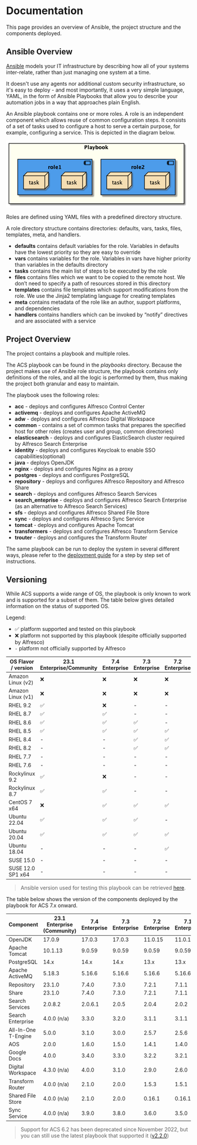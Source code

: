 # Documentation

This page provides an overview of Ansible, the project structure and the components deployed.

## Ansible Overview

[Ansible](https://www.ansible.com/overview/how-ansible-works) models your IT infrastructure by describing how all of your systems inter-relate, rather than just managing one system at a time.

It doesn't use any agents nor additional custom security infrastructure, so it's easy to deploy - and most importantly, it uses a very simple language, YAML, in the form of Ansible Playbooks that allow you to describe your automation jobs in a way that approaches plain English.

An Ansible playbook contains one or more roles. A role is an independent component which allows reuse of common configuration steps. It consists of a set of tasks used to configure a host to serve a certain purpose, for example, configuring a service. This is depicted in the diagram below.

![Playbook Overview](./resources/playbook-overview.png)

Roles are defined using YAML files with a predefined directory structure.

A role directory structure contains directories: defaults, vars, tasks, files, templates, meta, and handlers.

* **defaults** contains default variables for the role. Variables in defaults have the lowest priority so they are easy to override
* **vars** contains variables for the role. Variables in vars have higher priority than variables in the defaults directory
* **tasks** contains the main list of steps to be executed by the role
* **files** contains files which we want to be copied to the remote host. We don’t need to specify a path of resources stored in this directory
* **templates** contains file templates which support modifications from the role. We use the Jinja2 templating language for creating templates
* **meta** contains metadata of the role like an author, support platforms, and dependencies
* **handlers** contains handlers which can be invoked by “notify” directives and are associated with a service

## Project Overview

The project contains a playbook and multiple roles.

The ACS playbook can be found in the _playbooks_ directory. Because the project makes use of Ansible role structure, the playbook contains only definitions of the roles, and all the logic is performed by them, thus making the project both granular and easy to maintain.

The playbook uses the following roles:

* **acc** - deploys and configures Alfresco Control Center
* **activemq** - deploys and configures Apache ActiveMQ
* **adw** - deploys and configures Alfresco Digital Workspace
* **common** - contains a set of common tasks that prepares the specified host
  for other roles (creates user and group, common directories)
* **elasticsearch** - deploys and configures ElasticSearch cluster required by
  Alfresco Search Enterprise
* **identity** - deploys and configures Keycloak to enable SSO
  capabilities(optional)
* **java** - deploys OpenJDK
* **nginx** - deploys and configures Nginx as a proxy
* **postgres** - deploys and configures PostgreSQL
* **repository** - deploys and configures Alfresco Repository and Alfresco Share
* **search** - deploys and configures Alfresco Search Services
* **search_enteprise** - deploys and configures Alfresco Search Enterprise (as
  an alternative to Alfresco Search Services)
* **sfs** - deploys and configures Alfresco Shared File Store
* **sync** - deploys and configures Alfresco Sync Service
* **tomcat** - deploys and configures Apache Tomcat
* **transformers** - deploys and configures Alfresco Transform Service
* **trouter** - deploys and configures the Transform Router

The same playbook can be run to deploy the system in several different ways,
please refer to the [deployment guide](./deployment-guide.md) for a step by step
set of instructions.

## Versioning

While ACS supports a wide range of OS, the playbook is only known to work and is
supported for a subset of them. The table below gives detailed information on
the status of supported OS.

Legend:

* :white_check_mark: platform supported and tested on this playbook
* :x: platform not supported by this playbook (despite officially supported by Alfresco)
* `-` platform not officially supported by Alfresco

| OS Flavor / version | 23.1 Enterprise/Community | 7.4 Enterprise          | 7.3 Enterprise     | 7.2 Enterprise     | 7.1 Enterprise     | 7.0 Enterprise     |
|---------------------|---------------------------|-------------------------|--------------------|--------------------|--------------------|--------------------|
| Amazon Linux (v2)   | :x:                       | :x:                     | :x:                | :x:                | :x:                | :x:                |
| Amazon Linux (v1)   | :x:                       | :x:                     | :x:                | :x:                | :x:                | :x:                |
| RHEL 9.2            | :white_check_mark:        | :x:                     | -                  | -                  | -                  | -                  |
| RHEL 8.7            | :white_check_mark:        | :white_check_mark:      | -                  | -                  | -                  | -                  |
| RHEL 8.6            | :white_check_mark:        | :white_check_mark:      | :white_check_mark: | -                  | -                  | -                  |
| RHEL 8.5            | :white_check_mark:        | :white_check_mark:      | :white_check_mark: | :white_check_mark: | -                  | -                  |
| RHEL 8.4            | -                         | -                       | :white_check_mark: | :white_check_mark: | :white_check_mark: | :white_check_mark: |
| RHEL 8.2            | -                         | -                       | :white_check_mark: | :white_check_mark: | :white_check_mark: | :white_check_mark: |
| RHEL 7.7            | -                         | -                       | -                  | -                  | :white_check_mark: | :white_check_mark: |
| RHEL 7.6            | -                         | -                       | -                  | -                  | :white_check_mark: | :white_check_mark: |
| Rockylinux 9.2      | :white_check_mark:        | :x:                     | -                  | -                  | -                  | -                  |
| Rockylinux 8.7      | :white_check_mark:        | :white_check_mark:      | -                  | -                  | -                  | -                  |
| CentOS 7 x64        | :x:                       | :white_check_mark:      | :white_check_mark: | :white_check_mark: | :white_check_mark: | :white_check_mark: |
| Ubuntu 22.04        | :white_check_mark:        | :white_check_mark:      | :white_check_mark: | -                  | -                  | -                  |
| Ubuntu 20.04        | :white_check_mark:        | :white_check_mark:      | :white_check_mark: | :white_check_mark: | :white_check_mark: | :white_check_mark: |
| Ubuntu 18.04        | -                         | -                       | -                  | :white_check_mark: | :white_check_mark: | :white_check_mark: |
| SUSE 15.0           | -                         | -                       | -                  | -                  | -                  | :x:                |
| SUSE 12.0 SP1 x64   | -                         | -                       | -                  | -                  | -                  | :x:                |

> Ansible version used for testing this playbook can be retrieved [here](https://github.com/Alfresco/alfresco-ansible-deployment/blob/master/Pipfile#L7).

The table below shows the version of the components deployed by the playbook for ACS 7.x onward.

| Component           | 23.1 Enterprise (Community) | 7.4 Enterprise | 7.3 Enterprise | 7.2 Enterprise | 7.1 Enterprise | 7.0 Enterprise |
|---------------------|-----------------------------|----------------|----------------|----------------|----------------|----------------|
| OpenJDK             | 17.0.9                      | 17.0.3         | 17.0.3         | 11.0.15        | 11.0.15        | 11.0.15        |
| Apache Tomcat       | 10.1.13                     | 9.0.59         | 9.0.59         | 9.0.59         | 9.0.59         | 8.5.76         |
| PostgreSQL          | 14.x                        | 14.x           | 14.x           | 13.x           | 13.x           | 13.x           |
| Apache ActiveMQ     | 5.18.3                      | 5.16.6         | 5.16.6         | 5.16.6         | 5.16.6         | 5.16.6         |
| Repository          | 23.1.0                      | 7.4.0          | 7.3.0          | 7.2.1          | 7.1.1          | 7.0.1.4        |
| Share               | 23.1.0                      | 7.4.0          | 7.3.0          | 7.2.1          | 7.1.1          | 7.0.1.4        |
| Search Services     | 2.0.8.2                     | 2.0.6.1        | 2.0.5          | 2.0.4          | 2.0.2          | 2.0.1.1        |
| Search Enterprise   | 4.0.0 (n/a)                 | 3.3.0          | 3.2.0          | 3.1.1          | 3.1.1          | -              |
| All-In-One T-Engine | 5.0.0                       | 3.1.0          | 3.0.0          | 2.5.7          | 2.5.6          | 2.3.10         |
| AOS                 | 2.0.0                       | 1.6.0          | 1.5.0          | 1.4.1          | 1.4.0          | 1.4.0          |
| Google Docs         | 4.0.0                       | 3.4.0          | 3.3.0          | 3.2.2          | 3.2.1          | 3.2.1          |
| Digital Workspace   | 4.3.0 (n/a)                 | 4.0.0          | 3.1.0          | 2.9.0          | 2.6.0          | 2.1.0          |
| Transform Router    | 4.0.0 (n/a)                 | 2.1.0          | 2.0.0          | 1.5.3          | 1.5.1          | 1.3.2          |
| Shared File Store   | 4.0.0 (n/a)                 | 2.1.0          | 2.0.0          | 0.16.1         | 0.16.1         | 0.13.0         |
| Sync Service        | 4.0.0 (n/a)                 | 3.9.0          | 3.8.0          | 3.6.0          | 3.5.0          | 3.4.0          |

> Support for ACS 6.2 has been deprecated since November 2022, but you can still use the latest playbook that supported it ([v2.2.0](https://github.com/Alfresco/alfresco-ansible-deployment/releases/tag/v2.2.0))

